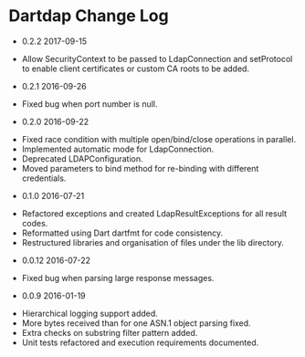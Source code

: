 # Dartdap Change Log

* 0.2.2 2017-09-15

- Allow SecurityContext to be passed to LdapConnection and setProtocol to enable
client certificates or custom CA roots to be added.

* 0.2.1 2016-09-26

- Fixed bug when port number is null.

* 0.2.0 2016-09-22

- Fixed race condition with multiple open/bind/close operations in parallel.
- Implemented automatic mode for LdapConnection.
- Deprecated LDAPConfiguration.
- Moved parameters to bind method for re-binding with different credentials.

* 0.1.0 2016-07-21

- Refactored exceptions and created LdapResultExceptions for all result codes.
- Reformatted using Dart dartfmt for code consistency.
- Restructured libraries and organisation of files under the lib directory.

* 0.0.12 2016-07-22

- Fixed bug when parsing large response messages.

* 0.0.9 2016-01-19

- Hierarchical logging support added.
- More bytes received than for one ASN.1 object parsing fixed.
- Extra checks on substring filter pattern added.
- Unit tests refactored and execution requirements documented.

